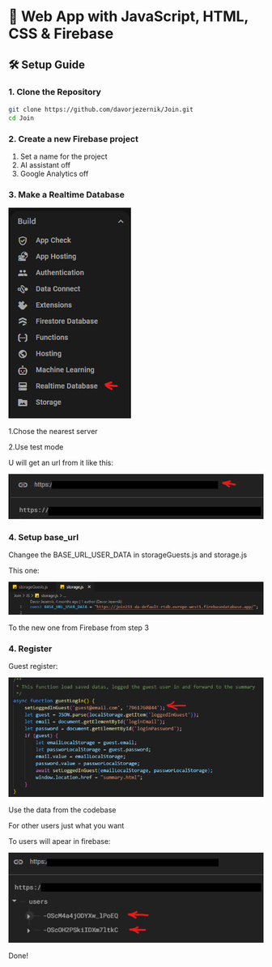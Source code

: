 # 🚀 Web App with JavaScript, HTML, CSS & Firebase

## 🛠️ Setup Guide

### 1. Clone the Repository
```bash
git clone https://github.com/davorjezernik/Join.git
cd Join
```

### 2. Create a new Firebase project
1. Set a name for the project
2. AI assistant off
3. Google Analytics off

### 3. Make a Realtime Database


![Database Screenshot](img/screenshot_git/realtime_datevase.png)



1.Chose the nearest server

2.Use test mode

U will get an url from it like this:



![Base URL Firebase Screenshot](img/screenshot_git/base_url_firebase.png)



### 4. Setup base_url
Changee the BASE_URL_USER_DATA in storageGuests.js and storage.js

This one:


![Base URL Screenshot](img/screenshot_git/base_url.png)


To the new one from Firebase from step 3


### 4. Register
Guest register:


![Guest login Screenshot](img/screenshot_git/guest_register.png)


Use the data from the codebase 

For other users just what you want

To users will apear in firebase:


![User List Screenshot](img/screenshot_git/users.png)



Done!


